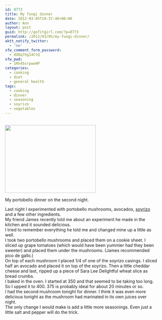 ```yaml
---
id: 8773
title: My fungi dinner
date: 2012-03-05T19:37:46+00:00
author: Ann
layout: post
guid: http://gofitgirl.com/?p=8773
permalink: /2012/03/05/my-fungi-dinner/
aktt_notify_twitter:
  - 'no'
sfw_comment_form_password:
  - dOOq7Xg14CtQ
sfw_pwd:
  - 1Rh45srpwoHP
categories:
  - cooking
  - diet
  - general health
tags:
  - cooking
  - dinner
  - seasoning
  - soyrizo
  - vegetables
---
```

<div id="attachment_8783" style="width: 310px" class="wp-caption alignleft">
  <a href="http://gofitgirl.com/blog/wp-content/uploads/2012/03/portobello-dinner.jpg"><br /> <img class="size-medium wp-image-8783" title="portobello dinner" src="http://gofitgirl.com/blog/wp-content/uploads/2012/03/portobello-dinner-300x224.jpg" alt="" width="300" height="224" /></a>
  
  <p class="wp-caption-text">
    My portobello dinner on the second night.
  </p>
</div>

  
Last night I experimented with portobello mushrooms, avocados, [soyrizo](http://www.manified.com/wp-content/uploads/2009/10/soyrizo.jpg) and a few other ingredients.  
My friend James recently told me about an experiment he made in the kitchen and it sounded delicious.  
I tried to remember everything he told me and changed mine up a little as well.  
I took two portobello mushrooms and placed them on a cookie sheet. I sliced up grape tomatoes (which would have been yummier had they been sweeter) and placed them under the mushrooms. (James recommended pico de gallo.)  
On top of each mushroom I placed 1/4 of one of the soyrizo casings. I sliced half an avocado and placed it on top of the soyrizo. Then a little cheddar cheese and last, ripped up a piece of Sara Lee Delightful wheat slice as bread crumbs.  
I baked in the oven. I started at 350 and that seemed to be taking too long. So I upped it to 400. 375 is probably ideal for about 20 minutes or so.  
I had the second mushroom tonight for dinner. I think it was even more delicious tonight as the mushroom had marinated in its own juices over night.  
The only change I would make is add a little more seasonings. Even just a little salt and pepper will do the trick.